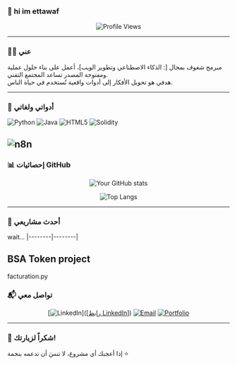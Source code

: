 
### 👋 hi im ettawaf

<div align="center">
  
![Profile Views](https://komarev.com/ghpvc/?username=[ettawaf]&style=flat-square&color=00adef)

</div>

---

### 🧑‍💻 عني  
مبرمج شغوف بمجال [: الذكاء الاصطناعي وتطوير الويب]، أعمل على بناء حلول عملية ومفتوحة المصدر تساعد المجتمع التقني.  
هدفي هو تحويل الأفكار إلى أدوات واقعية تُستخدم في حياة الناس.

---

### 🔧 أدواتي ولغاتي  
<!-- Programming Languages -->
![Python](https://img.shields.io/badge/Python-3776AB?style=for-the-badge&logo=python&logoColor=white)
![Java](https://img.shields.io/badge/Java-ED8B00?style=for-the-badge&logo=java&logoColor=white)
![HTML5](https://img.shields.io/badge/HTML5-E34F26?style=for-the-badge&logo=html5&logoColor=white)
![Solidity](https://img.shields.io/badge/Solidity-363636?style=for-the-badge&logo=solidity&logoColor=white)

<!-- Workflow Automation -->
![n8n](https://img.shields.io/badge/n8n-FF6D00?style=for-the-badge&logo=n8n&logoColor=white)
---

### 📊 إحصائيات GitHub  
<div align="center">
  
![Your GitHub stats](https://github-readme-stats.vercel.app/api?username=[ettawaf]&show_icons=true&theme=radical)

![Top Langs](https://github-readme-stats.vercel.app/api/top-langs/?username=[ettawaf]&layout=compact&theme=radical)

</div>

---

### 🚀 أحدث مشاريعي  
wait...
|--------|--------|

BSA Token project 
---
facturation.py
### 📬 تواصل معي  
<div align="center">
  
[![LinkedIn](https://img.shields.io/badge/LinkedIn-0077B5?style=for-the-badge&logo=linkedin&logoColor=white)]([[رابط LinkedIn](https://www.linkedin.com/in/soahyb-media-525880101/)])
[![Email](https://img.shields.io/badge/Email-D14836?style=for-the-badge&logo=gmail&logoColor=white)](mailto:[بريدك@email.com])
[![Portfolio](https://img.shields.io/badge/Portfolio-FF5722?style=for-the-badge&logo=firefox&logoColor=white)]([https://ettawaf.github.io/ettawaf-portfolio/])

</div>

---

### 🌟 شكراً لزيارتك!  
إذا أعجبك أي مشروع، لا تنسَ أن تدعمه بنجمة ⭐️
